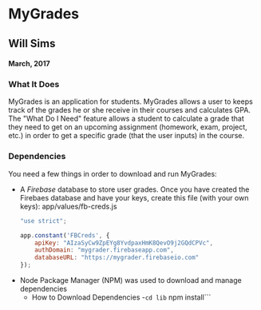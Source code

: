# MyGrades
## Will Sims
#### March, 2017

### What It Does
MyGrades is an application for students. MyGrades allows a user to keeps track of the grades he or she receive in their courses and calculates GPA. The "What Do I Need" feature allows a student to calculate a grade that they need to get on an upcoming assignment (homework, exam, project, etc.) in order to get a specific grade (that the user inputs) in the course.

### Dependencies
You need a few things in order to download and run MyGrades:
* A *Firebase* database to store user grades. Once you have created the Firebaes database and have your keys, create this file (with your own keys): app/values/fb-creds.js
    ```fb-creds.js
    "use strict";

    app.constant('FBCreds', {
        apiKey: "AIzaSyCw9ZpEYg8YvdpaxHmK8QevO9j2GQdCPVc",
        authDomain: "mygrader.firebaseapp.com",
        databaseURL: "https://mygrader.firebaseio.com"
    }); 
    ```
* Node Package Manager (NPM) was used to download and manage dependencies
    * How to Download Dependencies
        -```cd lib```
          npm install```